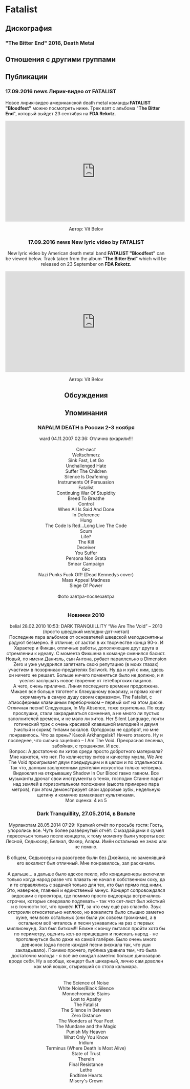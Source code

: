 # Fatalist



## Дискография

### "The Bitter End" 2016, Death Metal




## Отношения с другими группами


## Публикации

### 17.09.2016 news Лирик-видео от FATALIST

<p>Новое лирик-видео американской death metal команды<strong> FATALIST "Bloodfest"</strong> можно посмотреть ниже. Трек взят с альбома "<strong>The Bitter End</strong>", который выйдет 23 сентября на <strong>FDA Rekotz</strong>.</p><p><center><iframe width="560" height="315" src="https://www.youtube.com/embed/fgNPCmcQn78" frameborder="0" allowfullscreen></iframe></p>
Автор: Vit Belov

### 17.09.2016 news New lyric video by FATALIST

<p>New lyric video by American death metal band <strong>FATALIST "Bloodfest"</strong> can be viewed below. Track taken from the album "<strong>The Bitter End</strong>" which will be released on 23 September on <strong>FDA Rekotz</strong>.</p><p><center><iframe width="560" height="315" src="https://www.youtube.com/embed/fgNPCmcQn78" frameborder="0" allowfullscreen></iframe></p>
Автор: Vit Belov


## Обсуждения


## Упоминания

### NAPALM DEATH в России 2-3 ноября

ward 04.11.2007 02:36:
Отлично вжарили!!!<BR><BR>Сет-лист<BR>Weltschmerz<BR>Sink Fast, Let Go<BR>Unchallenged Hate<BR>Suffer The Children<BR>Silence Is Deafening<BR>Instruments Of Persuasion<BR>Fatalist<BR>Continuing War Of Stupidity<BR>Breed To Breathe<BR>Control<BR>When All Is Said And Done<BR>In Deference<BR>Hung<BR>The Code Is Red...Long Live The Code<BR>Scum<BR>Life?<BR>The Kill<BR>Deceiver<BR>You Suffer<BR>Persona Non Grata<BR>Smear Campaign<BR>бис<BR>Nazi Punks Fuck Off! (Dead Kennedys cover)<BR>Mass Appeal Madness<BR>Siege Of Power<BR><BR>Фото завтра-послезавтра <BR><BR>

### Новинки 2010

belial 28.02.2010 10:53:
DARK TRANQUILLITY “We Are The Void” – 2010 (просто шведский мелодик-дэт-метал)<BR>Последние пара альбомов от основателей шведской мелодеснятины радуют безмерно. В отличие, от застоя в их творчестве конца 90-х. И Характер и Фикшн, отличные работы, дополняющие друг друга в стремлении к идеалу. С момента Фикшена в команде сменился басист. Новый, по имени Даниэль, сын Антона, рубает параллельно в Dimension Zero и уже умудрился запятнать свою репутацию (в моих глазах) участием в позорниках-предателях Soilwork. Ну да и хуй с ним, здесь он ничего не решает. Больше ничего поменяться было не должно, и я уселся заслушать новое творение от гетеборгских пацанов.<BR>А чего, очень прилично. Линия последнего времени продолжена. Микаел все больше тяготеет к блэкушному вокализу, и прямо хочет скримануть в самую душу своим сарказмом. The Fatalist, с атмосферным клавишным переборчиком – первый хит на этом диске. Отличная песня! Следующая, In My Absence, тоже охуительна. По ходу прослушки, стали закрадываться сомнения, а не много ли пустых заполнителей времени, и не мало ли хитов. Her Silent Language, почти готический трэк с очень красивой клавишной мелодией и двумя (чистый и скрим) типами вокалов. Ортодоксы не одобрят, но мне понравилось. Что за хрень? Какой Arkhangelsk? Ничего этакого. Ну и последнее, что сильно зацепило – I Am The Void. Прекрасная песенка, забойная, с трэшачком. И все.<BR>Вопрос: А достаточно ли хитов среди просто добротного материала? Мне кажется, что нет. По количеству хитов и качеству музла, We Are The Void проигрывает двум предыдущим и в целом и по отдельности. Так что, данным заслуженным деятелям искусства только четверка.  <BR>Видеоклип на открывашку Shadow In Our Blood гавно гавном. Все музыканты дрочат свои инструменты в тенях, господин Станне парит над землей в горизонтальном положении (высота примерно пара метров), при этом демонстрирует свои здоровые зубы, недельную щетину и комично взмахивает культяпками. <BR>Моя оценка: 4 из 5<BR>

### Dark Tranquillity, 27.05.2014, в Вольте

Муpлакотам 28.05.2014 07:29:
Краткий отчёт по просьбе гостя: Гость, упоролись все. Чуть более развёрнутый отчёт: С маздайцами я сумел пересечься только после концерта, к тому моменту были упороты все: Лесной, Седьюсер, Белиал, Факер, Аларм. Имён остальных не знаю или не помню.<BR><BR>В общем, Седьюсеры на разогреве были без Джеймса, но заменявший его вокалист был отличный. Мне понравилось, зал раскачали.<BR><BR>А дальше... а дальше было адское пекло, ибо кондиционеры включили только когда народ разве что плавать не начал в собственном соку, да и те справлялись с задачей только для тех, кто был прямо под ними. Это, наверное, главный и единственый минус.  Концерт сопровождался видосами с проектора, где помимо просто видеоряда встречались строчки, которые следовало подпевать - так что сет-лист был жёсткий и в точности тот, что привёл <B>КТТ</B>, за что ему ещё раз спасибо. Звук отстроили относительно неплохо, но вокалиста было слышно заметно хуже, чем всех остальных (они были уж совсем громкими), а в остальном всё читалось и песни узнавались на раз с первых миллисекунд. Зал был битком!!! Ближе к концу пытался пройти хотя бы по периметру, оценить кол-во пришедших и поискать народ - не протолкнуться было даже на самой галёрке. Было очень много девчонок (одна после каждой песни визжала так, что уши закладывало). Помимо прочего, публика удивила тем, что была достаточно молода - я всё же ожидал заметно больше динозавров вроде себя. Ну а вообще, концерт был шикарный, лично сам доволен как мой кошак, стыривший со стола кальмара.<BR><BR><BR>The Science of Noise<BR>White Noise/Black Silence<BR>Monochromatic Stains<BR>Lost to Apathy<BR>The Fatalist<BR>The Silence in Between<BR>Zero Distance<BR>The Wonders at Your Feet<BR>The Mundane and the Magic<BR>Punish My Heaven<BR>What Only You Know<BR>Iridium<BR>Terminus (Where Death Is Most Alive)<BR>State of Trust<BR>ThereIn<BR>Final Resistance<BR>Lethe<BR>Endtime Hearts<BR>Misery's Crown

